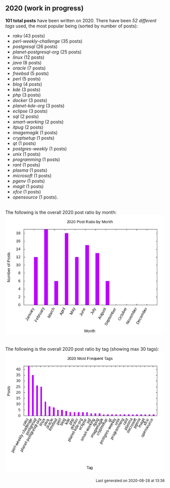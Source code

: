 ## 2020 (work in progress)

**101 total posts** have been written on 2020.
There have been *52 different tags* used, the most
popular being (sorted by number of posts):
 
- *raku* (43 posts)  
- *perl-weekly-challenge* (35 posts)  
- *postgresql* (26 posts)  
- *planet-postgresql-org* (25 posts)  
- *linux* (12 posts)  
- *java* (8 posts)  
- *oracle* (7 posts)  
- *freebsd* (5 posts)  
- *perl* (5 posts)  
- *blog* (4 posts)  
- *kde* (3 posts)  
- *php* (3 posts)  
- *docker* (3 posts)  
- *planet-kde-org* (3 posts)  
- *eclipse* (3 posts)  
- *sql* (2 posts)  
- *smart-working* (2 posts)  
- *itpug* (2 posts)  
- *imagemagik* (1 posts)  
- *cryptsetup* (1 posts)  
- *qt* (1 posts)  
- *postgres-weekly* (1 posts)  
- *unix* (1 posts)  
- *programming* (1 posts)  
- *rant* (1 posts)  
- *plasma* (1 posts)  
- *microsoft* (1 posts)  
- *pgenv* (1 posts)  
- *magit* (1 posts)  
- *xfce* (1 posts)  
- *opensource* (1 posts).<br/>
<br/>
The following is the overall 2020 post ratio by month:
<br/>
    <center>
      <img src="/images/stats/2020-months.png" alt="2020 post ratio per month" />
    </center>
<br/>

<br/>
The following is the overall 2020 post ratio by tag (showing max 30 tags):
<br/>
  <center>
    <img src="/images/stats/2020-tags.png" alt="2020 post ratio per tag" />
  </center>
<br/>

<div align="right">
<small>
Last generated on 2020-08-28 at 13:36
</small>
</div>

<br/>
